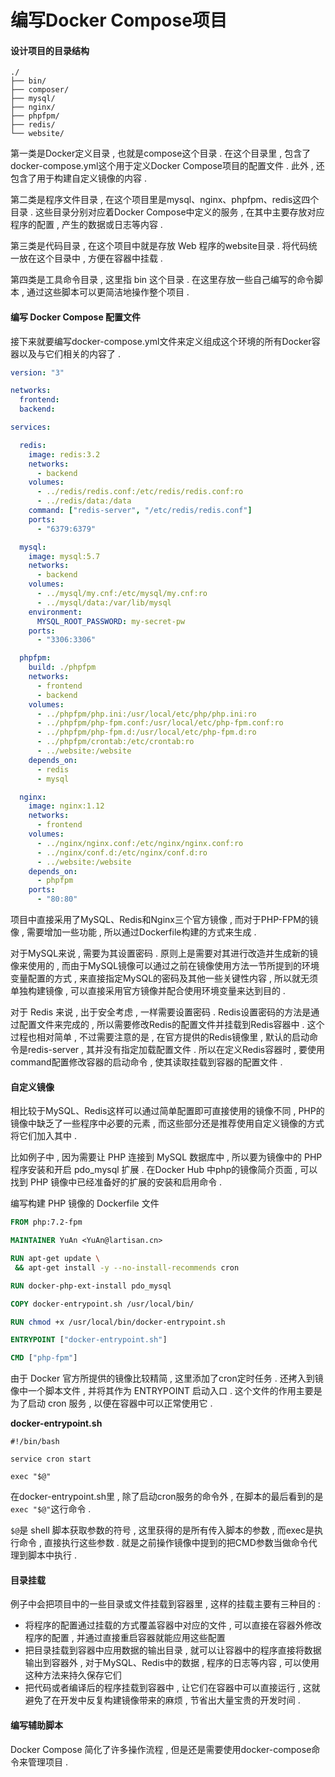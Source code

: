 # 编写Docker Compose项目

#### 设计项目的目录结构

```
./
├── bin/
├── composer/
├── mysql/
├── nginx/
├── phpfpm/
├── redis/
└── website/
```

第一类是Docker定义目录 , 也就是compose这个目录 . 在这个目录里 , 包含了docker-compose.yml这个用于定义Docker Compose项目的配置文件 . 此外 , 还包含了用于构建自定义镜像的内容 .

第二类是程序文件目录 , 在这个项目里是mysql、nginx、phpfpm、redis这四个目录 . 这些目录分别对应着Docker Compose中定义的服务 , 在其中主要存放对应程序的配置 , 产生的数据或日志等内容 .

第三类是代码目录 , 在这个项目中就是存放 Web 程序的website目录 . 将代码统一放在这个目录中 , 方便在容器中挂载 .

第四类是工具命令目录 , 这里指 bin 这个目录 . 在这里存放一些自己编写的命令脚本 , 通过这些脚本可以更简洁地操作整个项目 .

#### 编写 Docker Compose 配置文件

接下来就要编写docker-compose.yml文件来定义组成这个环境的所有Docker容器以及与它们相关的内容了 .

```yaml
version: "3"

networks:
  frontend:
  backend:

services:

  redis:
    image: redis:3.2
    networks:
      - backend
    volumes:
      - ../redis/redis.conf:/etc/redis/redis.conf:ro
      - ../redis/data:/data
    command: ["redis-server", "/etc/redis/redis.conf"]
    ports:
      - "6379:6379"

  mysql:
    image: mysql:5.7
    networks:
      - backend
    volumes:
      - ../mysql/my.cnf:/etc/mysql/my.cnf:ro
      - ../mysql/data:/var/lib/mysql
    environment:
      MYSQL_ROOT_PASSWORD: my-secret-pw
    ports:
      - "3306:3306"

  phpfpm:
    build: ./phpfpm
    networks:
      - frontend
      - backend
    volumes:
      - ../phpfpm/php.ini:/usr/local/etc/php/php.ini:ro
      - ../phpfpm/php-fpm.conf:/usr/local/etc/php-fpm.conf:ro
      - ../phpfpm/php-fpm.d:/usr/local/etc/php-fpm.d:ro
      - ../phpfpm/crontab:/etc/crontab:ro
      - ../website:/website
    depends_on:
      - redis
      - mysql

  nginx:
    image: nginx:1.12
    networks:
      - frontend
    volumes:
      - ../nginx/nginx.conf:/etc/nginx/nginx.conf:ro
      - ../nginx/conf.d:/etc/nginx/conf.d:ro
      - ../website:/website
    depends_on:
      - phpfpm
    ports:
      - "80:80"
```

项目中直接采用了MySQL、Redis和Nginx三个官方镜像 , 而对于PHP-FPM的镜像 , 需要增加一些功能 , 所以通过Dockerfile构建的方式来生成 .

对于MySQL来说 , 需要为其设置密码 . 原则上是需要对其进行改造并生成新的镜像来使用的 , 而由于MySQL镜像可以通过之前在镜像使用方法一节所提到的环境变量配置的方式 , 来直接指定MySQL的密码及其他一些关键性内容 , 所以就无须单独构建镜像 , 可以直接采用官方镜像并配合使用环境变量来达到目的 .

对于 Redis 来说 , 出于安全考虑 , 一样需要设置密码 . Redis设置密码的方法是通过配置文件来完成的 , 所以需要修改Redis的配置文件并挂载到Redis容器中 . 这个过程也相对简单 , 不过需要注意的是 , 在官方提供的Redis镜像里 , 默认的启动命令是redis-server , 其并没有指定加载配置文件 . 所以在定义Redis容器时 , 要使用command配置修改容器的启动命令 , 使其读取挂载到容器的配置文件 .

#### 自定义镜像

相比较于MySQL、Redis这样可以通过简单配置即可直接使用的镜像不同 , PHP的镜像中缺乏了一些程序中必要的元素 , 而这些部分还是推荐使用自定义镜像的方式将它们加入其中 .

比如例子中 , 因为需要让 PHP 连接到 MySQL 数据库中 , 所以要为镜像中的 PHP 程序安装和开启 pdo\_mysql 扩展 . 在Docker Hub 中php的镜像简介页面 , 可以找到 PHP 镜像中已经准备好的扩展的安装和启用命令 .

编写构建 PHP 镜像的 Dockerfile 文件

```Dockerfile
FROM php:7.2-fpm

MAINTAINER YuAn <YuAn@lartisan.cn>

RUN apt-get update \
 && apt-get install -y --no-install-recommends cron

RUN docker-php-ext-install pdo_mysql

COPY docker-entrypoint.sh /usr/local/bin/

RUN chmod +x /usr/local/bin/docker-entrypoint.sh

ENTRYPOINT ["docker-entrypoint.sh"]

CMD ["php-fpm"]
```

由于 Docker 官方所提供的镜像比较精简 , 这里添加了cron定时任务 . 还拷入到镜像中一个脚本文件 , 并将其作为 ENTRYPOINT 启动入口 . 这个文件的作用主要是为了启动 cron 服务 , 以便在容器中可以正常使用它 .

**docker-entrypoint.sh**

```
#!/bin/bash

service cron start

exec "$@"
```

在docker-entrypoint.sh里 , 除了启动cron服务的命令外 , 在脚本的最后看到的是`exec "$@"`这行命令 .

`$@`是 shell 脚本获取参数的符号 , 这里获得的是所有传入脚本的参数 , 而exec是执行命令 , 直接执行这些参数 . 就是之前操作镜像中提到的把CMD参数当做命令代理到脚本中执行 .

#### 目录挂载

例子中会把项目中的一些目录或文件挂载到容器里 , 这样的挂载主要有三种目的 :

* 将程序的配置通过挂载的方式覆盖容器中对应的文件 , 可以直接在容器外修改程序的配置 , 并通过直接重启容器就能应用这些配置
* 把目录挂载到容器中应用数据的输出目录 , 就可以让容器中的程序直接将数据输出到容器外 , 对于MySQL、Redis中的数据 , 程序的日志等内容 , 可以使用这种方法来持久保存它们
* 把代码或者编译后的程序挂载到容器中 , 让它们在容器中可以直接运行 , 这就避免了在开发中反复构建镜像带来的麻烦 , 节省出大量宝贵的开发时间 . 

#### 编写辅助脚本

Docker Compose 简化了许多操作流程 , 但是还是需要使用docker-compose命令来管理项目 . 



